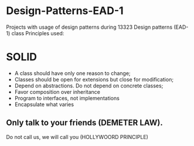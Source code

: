 # Design-Patterns-EAD-1
Projects with usage of design patterns during 13323 Design patterns (EAD-1) class
Principles used: 
# SOLID
- A class should have only one reason to change;
- Classes should be open for extensions but close for modification;
- Depend on abstractions. Do not depend on concrete classes;
- Favor composition over inheritance
- Program to interfaces, not implementations
- Encapsulate what varies

Only talk to your friends (DEMETER LAW).
-
Do not call us, we will call you (HOLLYWOORD PRINCIPLE)
